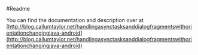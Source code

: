 #Readme

You can find the documentation and description over at [http://blog.callumtaylor.net/handlingasynctasksanddialogfragmentswithorientationchangingjava-android](http://blog.callumtaylor.net/handlingasynctasksanddialogfragmentswithorientationchangingjava-android)